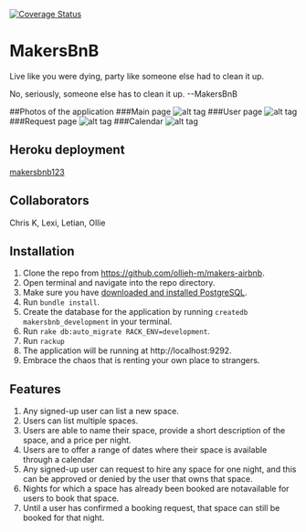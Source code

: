 [![Coverage Status](https://coveralls.io/repos/github/ollieh-m/makers-airbnb/badge.svg?branch=master)](https://coveralls.io/github/ollieh-m/makers-airbnb?branch=master)
# MakersBnB
Live like you were dying, party like someone else had to clean it up. 

No, seriously, someone else has to clean it up.  --MakersBnB

##Photos of the application
###Main page
![alt tag](http://i.imgur.com/0xeHqma.png)
###User page
![alt tag](http://i.imgur.com/BmNlSio.png)
###Request page
![alt tag](http://i.imgur.com/y69d171.png)
###Calendar
![alt tag](http://i.imgur.com/D7quca0.png)


## Heroku deployment
[makersbnb123](http://makersbnb123.herokuapp.com)

## Collaborators
Chris K, Lexi, Letian, Ollie

## Installation
1. Clone the repo from https://github.com/ollieh-m/makers-airbnb.
2. Open terminal and navigate into the repo directory.
3. Make sure you have [downloaded and installed PostgreSQL](http://www.postgresql.org/download/).
4. Run `bundle install`.
5. Create the database for the application by running `createdb makersbnb_development` in your terminal.
6. Run `rake db:auto_migrate RACK_ENV=development`.
7. Run `rackup`
8. The application will be running at http://localhost:9292.
9. Embrace the chaos that is renting your own place to strangers.

## Features
1. Any signed-up user can list a new space.
2. Users can list multiple spaces.
3. Users are able to name their space, provide a short description of the space, and a price per night.
4. Users are to offer a range of dates where their space is available through a calendar
5. Any signed-up user can request to hire any space for one night, and this can be approved or denied by the user that owns that space.
6. Nights for which a space has already been booked are notavailable for users to book that space.
7. Until a user has confirmed a booking request, that space can still be booked for that night.
